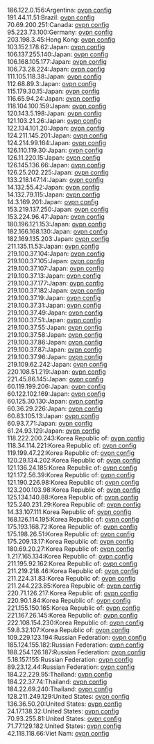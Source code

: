 186.122.0.156:Argentina: [ovpn config](vpn/186_122_0_156.ovpn)  
191.44.11.51:Brazil: [ovpn config](vpn/191_44_11_51.ovpn)  
70.69.200.251:Canada: [ovpn config](vpn/70_69_200_251.ovpn)  
95.223.73.100:Germany: [ovpn config](vpn/95_223_73_100.ovpn)  
203.198.3.45:Hong Kong: [ovpn config](vpn/203_198_3_45.ovpn)  
103.152.178.62:Japan: [ovpn config](vpn/103_152_178_62.ovpn)  
106.137.255.140:Japan: [ovpn config](vpn/106_137_255_140.ovpn)  
106.168.105.177:Japan: [ovpn config](vpn/106_168_105_177.ovpn)  
106.73.28.224:Japan: [ovpn config](vpn/106_73_28_224.ovpn)  
111.105.118.38:Japan: [ovpn config](vpn/111_105_118_38.ovpn)  
112.68.89.3:Japan: [ovpn config](vpn/112_68_89_3.ovpn)  
115.179.30.15:Japan: [ovpn config](vpn/115_179_30_15.ovpn)  
116.65.94.24:Japan: [ovpn config](vpn/116_65_94_24.ovpn)  
118.104.100.159:Japan: [ovpn config](vpn/118_104_100_159.ovpn)  
120.143.5.198:Japan: [ovpn config](vpn/120_143_5_198.ovpn)  
121.103.21.26:Japan: [ovpn config](vpn/121_103_21_26.ovpn)  
122.134.101.20:Japan: [ovpn config](vpn/122_134_101_20.ovpn)  
124.211.145.201:Japan: [ovpn config](vpn/124_211_145_201.ovpn)  
124.214.99.164:Japan: [ovpn config](vpn/124_214_99_164.ovpn)  
126.110.119.30:Japan: [ovpn config](vpn/126_110_119_30.ovpn)  
126.11.220.15:Japan: [ovpn config](vpn/126_11_220_15.ovpn)  
126.145.136.66:Japan: [ovpn config](vpn/126_145_136_66.ovpn)  
126.25.202.225:Japan: [ovpn config](vpn/126_25_202_225.ovpn)  
133.218.147.14:Japan: [ovpn config](vpn/133_218_147_14.ovpn)  
14.132.55.42:Japan: [ovpn config](vpn/14_132_55_42.ovpn)  
14.132.79.115:Japan: [ovpn config](vpn/14_132_79_115.ovpn)  
14.3.169.201:Japan: [ovpn config](vpn/14_3_169_201.ovpn)  
153.219.137.250:Japan: [ovpn config](vpn/153_219_137_250.ovpn)  
153.224.96.47:Japan: [ovpn config](vpn/153_224_96_47.ovpn)  
180.196.121.153:Japan: [ovpn config](vpn/180_196_121_153.ovpn)  
182.166.168.130:Japan: [ovpn config](vpn/182_166_168_130.ovpn)  
182.169.135.203:Japan: [ovpn config](vpn/182_169_135_203.ovpn)  
211.135.11.53:Japan: [ovpn config](vpn/211_135_11_53.ovpn)  
219.100.37.104:Japan: [ovpn config](vpn/219_100_37_104.ovpn)  
219.100.37.105:Japan: [ovpn config](vpn/219_100_37_105.ovpn)  
219.100.37.107:Japan: [ovpn config](vpn/219_100_37_107.ovpn)  
219.100.37.13:Japan: [ovpn config](vpn/219_100_37_13.ovpn)  
219.100.37.177:Japan: [ovpn config](vpn/219_100_37_177.ovpn)  
219.100.37.182:Japan: [ovpn config](vpn/219_100_37_182.ovpn)  
219.100.37.19:Japan: [ovpn config](vpn/219_100_37_19.ovpn)  
219.100.37.31:Japan: [ovpn config](vpn/219_100_37_31.ovpn)  
219.100.37.49:Japan: [ovpn config](vpn/219_100_37_49.ovpn)  
219.100.37.51:Japan: [ovpn config](vpn/219_100_37_51.ovpn)  
219.100.37.55:Japan: [ovpn config](vpn/219_100_37_55.ovpn)  
219.100.37.58:Japan: [ovpn config](vpn/219_100_37_58.ovpn)  
219.100.37.86:Japan: [ovpn config](vpn/219_100_37_86.ovpn)  
219.100.37.87:Japan: [ovpn config](vpn/219_100_37_87.ovpn)  
219.100.37.96:Japan: [ovpn config](vpn/219_100_37_96.ovpn)  
219.109.62.242:Japan: [ovpn config](vpn/219_109_62_242.ovpn)  
220.108.51.219:Japan: [ovpn config](vpn/220_108_51_219.ovpn)  
221.45.86.145:Japan: [ovpn config](vpn/221_45_86_145.ovpn)  
60.119.199.206:Japan: [ovpn config](vpn/60_119_199_206.ovpn)  
60.122.102.169:Japan: [ovpn config](vpn/60_122_102_169.ovpn)  
60.125.30.130:Japan: [ovpn config](vpn/60_125_30_130.ovpn)  
60.36.29.226:Japan: [ovpn config](vpn/60_36_29_226.ovpn)  
60.83.105.13:Japan: [ovpn config](vpn/60_83_105_13.ovpn)  
60.93.7.71:Japan: [ovpn config](vpn/60_93_7_71.ovpn)  
61.24.93.129:Japan: [ovpn config](vpn/61_24_93_129.ovpn)  
118.222.200.243:Korea Republic of: [ovpn config](vpn/118_222_200_243.ovpn)  
118.34.114.221:Korea Republic of: [ovpn config](vpn/118_34_114_221.ovpn)  
119.199.47.22:Korea Republic of: [ovpn config](vpn/119_199_47_22.ovpn)  
120.29.134.202:Korea Republic of: [ovpn config](vpn/120_29_134_202.ovpn)  
121.136.24.185:Korea Republic of: [ovpn config](vpn/121_136_24_185.ovpn)  
121.172.56.39:Korea Republic of: [ovpn config](vpn/121_172_56_39.ovpn)  
121.190.226.98:Korea Republic of: [ovpn config](vpn/121_190_226_98.ovpn)  
123.200.103.98:Korea Republic of: [ovpn config](vpn/123_200_103_98.ovpn)  
125.134.140.88:Korea Republic of: [ovpn config](vpn/125_134_140_88.ovpn)  
125.240.231.29:Korea Republic of: [ovpn config](vpn/125_240_231_29.ovpn)  
14.33.107.111:Korea Republic of: [ovpn config](vpn/14_33_107_111.ovpn)  
168.126.114.195:Korea Republic of: [ovpn config](vpn/168_126_114_195.ovpn)  
175.193.168.72:Korea Republic of: [ovpn config](vpn/175_193_168_72.ovpn)  
175.198.26.51:Korea Republic of: [ovpn config](vpn/175_198_26_51.ovpn)  
175.209.13.17:Korea Republic of: [ovpn config](vpn/175_209_13_17.ovpn)  
180.69.20.27:Korea Republic of: [ovpn config](vpn/180_69_20_27.ovpn)  
1.217.165.134:Korea Republic of: [ovpn config](vpn/1_217_165_134.ovpn)  
211.195.92.162:Korea Republic of: [ovpn config](vpn/211_195_92_162.ovpn)  
211.219.218.46:Korea Republic of: [ovpn config](vpn/211_219_218_46.ovpn)  
211.224.31.83:Korea Republic of: [ovpn config](vpn/211_224_31_83.ovpn)  
211.244.223.85:Korea Republic of: [ovpn config](vpn/211_244_223_85.ovpn)  
220.71.126.217:Korea Republic of: [ovpn config](vpn/220_71_126_217.ovpn)  
220.90.1.84:Korea Republic of: [ovpn config](vpn/220_90_1_84.ovpn)  
221.155.150.165:Korea Republic of: [ovpn config](vpn/221_155_150_165.ovpn)  
221.167.26.145:Korea Republic of: [ovpn config](vpn/221_167_26_145.ovpn)  
222.108.154.230:Korea Republic of: [ovpn config](vpn/222_108_154_230.ovpn)  
59.8.32.107:Korea Republic of: [ovpn config](vpn/59_8_32_107.ovpn)  
109.229.123.194:Russian Federation: [ovpn config](vpn/109_229_123_194.ovpn)  
185.124.155.182:Russian Federation: [ovpn config](vpn/185_124_155_182.ovpn)  
188.254.126.187:Russian Federation: [ovpn config](vpn/188_254_126_187.ovpn)  
5.18.157.155:Russian Federation: [ovpn config](vpn/5_18_157_155.ovpn)  
89.23.12.44:Russian Federation: [ovpn config](vpn/89_23_12_44.ovpn)  
184.22.229.95:Thailand: [ovpn config](vpn/184_22_229_95.ovpn)  
184.22.37.74:Thailand: [ovpn config](vpn/184_22_37_74.ovpn)  
184.22.69.240:Thailand: [ovpn config](vpn/184_22_69_240.ovpn)  
128.211.249.129:United States: [ovpn config](vpn/128_211_249_129.ovpn)  
136.36.50.20:United States: [ovpn config](vpn/136_36_50_20.ovpn)  
24.17.138.32:United States: [ovpn config](vpn/24_17_138_32.ovpn)  
70.93.255.81:United States: [ovpn config](vpn/70_93_255_81.ovpn)  
71.77.129.182:United States: [ovpn config](vpn/71_77_129_182.ovpn)  
42.118.118.66:Viet Nam: [ovpn config](vpn/42_118_118_66.ovpn)  
